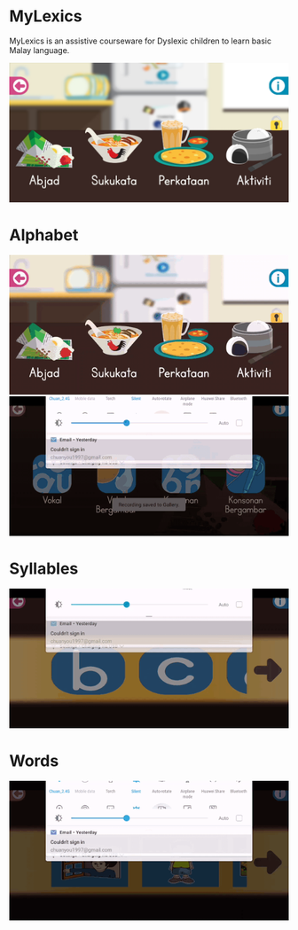 # MyLexics
MyLexics is an assistive courseware for Dyslexic children to learn basic Malay language.

![](https://github.com/ChuaN15/MyLexics/blob/master/Assets/Screenshot_20200719_044027_com.companyname.mylexics.jpg?raw=true) 
 
# Alphabet
![](https://github.com/ChuaN15/MyLexics/blob/master/Assets/abjad.gif) 
![](https://github.com/ChuaN15/MyLexics/blob/master/Assets/abjad2.gif) 

# Syllables
![](https://github.com/ChuaN15/MyLexics/blob/master/Assets/sukukata.gif) 

# Words
![](https://github.com/ChuaN15/MyLexics/blob/master/Assets/perkataan.gif) 
